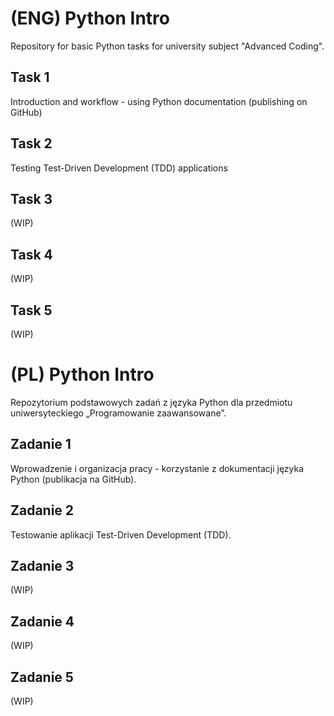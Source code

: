 # (ENG) Python Intro
Repository for basic Python tasks for university subject "Advanced Coding".

## Task 1
Introduction and workflow - using Python documentation (publishing on GitHub)
## Task 2
Testing Test-Driven Development (TDD) applications
## Task 3
(WIP)
## Task 4
(WIP)
## Task 5
(WIP)



# (PL) Python Intro
Repozytorium podstawowych zadań z języka Python dla przedmiotu uniwersyteckiego „Programowanie zaawansowane”.
## Zadanie 1
Wprowadzenie i organizacja pracy - korzystanie z dokumentacji języka Python (publikacja na GitHub).
## Zadanie 2
Testowanie aplikacji Test-Driven Development (TDD).
## Zadanie 3
(WIP)
## Zadanie 4
(WIP)
## Zadanie 5
(WIP)
